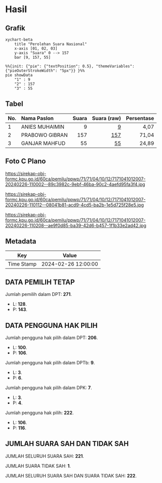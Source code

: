 # Hasil

## Grafik

```mermaid
xychart-beta
    title "Perolehan Suara Nasional"
    x-axis [01, 02, 03]
    y-axis "Suara" 0 --> 157
    bar [9, 157, 55]
```

```mermaid
%%{init: {"pie": {"textPosition": 0.5}, "themeVariables": {"pieOuterStrokeWidth": "5px"}} }%%
pie showData
    "1" : 9
    "2" : 157
    "3" : 55
```

## Tabel

| No. | Nama Paslon    | Suara | Suara (raw) | Persentase |
|:--- |:-------------- | -----:| -----------:| ----------:|
| 1   | ANIES MUHAIMIN | 9     | [9][p-1]    | 4,07       |
| 2   | PRABOWO GIBRAN | 157   | [157][p-2]  | 71,04      |
| 3   | GANJAR MAHFUD  | 55    | [55][p-3]   | 24,89      |


[p-1]: https://github.com/gigit-pemilu/pemilu-2024/blob/main/pilpres/hitung-suara/sub/71-sulawesi-utara/sub/71-kota-manado/sub/04-wenang/sub/1012-bumi-beringin/sub/007-tps/sub/paslon-1.txt
[p-2]: https://github.com/gigit-pemilu/pemilu-2024/blob/main/pilpres/hitung-suara/sub/71-sulawesi-utara/sub/71-kota-manado/sub/04-wenang/sub/1012-bumi-beringin/sub/007-tps/sub/paslon-2.txt
[p-3]: https://github.com/gigit-pemilu/pemilu-2024/blob/main/pilpres/hitung-suara/sub/71-sulawesi-utara/sub/71-kota-manado/sub/04-wenang/sub/1012-bumi-beringin/sub/007-tps/sub/paslon-3.txt

## Foto C Plano

https://sirekap-obj-formc.kpu.go.id/60ca/pemilu/ppwp/71/71/04/10/12/7171041012007-20240226-110002--89c3982c-9ebf-46ba-90c2-4aefd95fa3f4.jpg

https://sirekap-obj-formc.kpu.go.id/60ca/pemilu/ppwp/71/71/04/10/12/7171041012007-20240226-110112--08041b81-acd9-4cd5-ba2b-1e5d725f28e5.jpg

https://sirekap-obj-formc.kpu.go.id/60ca/pemilu/ppwp/71/71/04/10/12/7171041012007-20240226-110208--ae9f0d85-ba39-42d6-b457-1f1b33e2ad42.jpg


## Metadata

| Key        | Value               |
| ---------- | ------------------- |
| Time Stamp | 2024-02-26 12:00:00 |


## DATA PEMILIH TETAP

Jumlah pemilih dalam DPT: **271**.
 * L: **128**.
 * P: **143**.

## DATA PENGGUNA HAK PILIH

Jumlah pengguna hak pilih dalam DPT: **206**.
 * L: **100**.
 * P: **106**.

Jumlah pengguna hak pilih dalam DPTb: **9**.
 * L: **3**.
 * P: **6**.

Jumlah pengguna hak pilih dalam DPK: **7**.
 * L: **3**.
 * P: **4**.

Jumlah pengguna hak pilih: **222**.
 * L: **106**.
 * P: **116**.

## JUMLAH SUARA SAH DAN TIDAK SAH

JUMLAH SELURUH SUARA SAH: **221**.

JUMLAH SUARA TIDAK SAH: **1**.

JUMLAH SELURUH SUARA SAH DAN SUARA TIDAK SAH: **222**.


